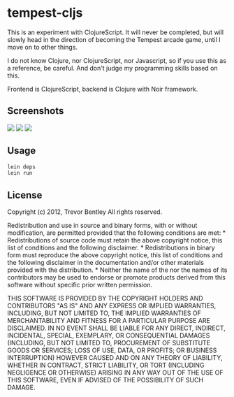 # tempest-cljs

This is an experiment with ClojureScript.  It will never be completed, but will slowly head in the direction of becoming the Tempest arcade game, until I move on to other things.

I do not know Clojure, nor ClojureScript, nor Javascript, so if you use this as a reference, be careful.  And don't judge my programming skills based on this.

Frontend is ClojureScript, backend is Clojure with Noir framework.

## Screenshots

<img src="http://cloud.github.com/downloads/mrmekon/tempest-cljs/screenshot-round.png" />

<img src="http://cloud.github.com/downloads/mrmekon/tempest-cljs/screenshot-flat.png" />

<img src="http://cloud.github.com/downloads/mrmekon/tempest-cljs/screenshot-oblong.png" />

## Usage

```bash
lein deps
lein run
```

## License

Copyright (c) 2012, Trevor Bentley
All rights reserved.

Redistribution and use in source and binary forms, with or without
modification, are permitted provided that the following conditions are met:
    * Redistributions of source code must retain the above copyright
      notice, this list of conditions and the following disclaimer.
    * Redistributions in binary form must reproduce the above copyright
      notice, this list of conditions and the following disclaimer in the
      documentation and/or other materials provided with the distribution.
    * Neither the name of the <organization> nor the
      names of its contributors may be used to endorse or promote products
      derived from this software without specific prior written permission.

THIS SOFTWARE IS PROVIDED BY THE COPYRIGHT HOLDERS AND CONTRIBUTORS "AS IS" AND
ANY EXPRESS OR IMPLIED WARRANTIES, INCLUDING, BUT NOT LIMITED TO, THE IMPLIED
WARRANTIES OF MERCHANTABILITY AND FITNESS FOR A PARTICULAR PURPOSE ARE
DISCLAIMED. IN NO EVENT SHALL <COPYRIGHT HOLDER> BE LIABLE FOR ANY
DIRECT, INDIRECT, INCIDENTAL, SPECIAL, EXEMPLARY, OR CONSEQUENTIAL DAMAGES
(INCLUDING, BUT NOT LIMITED TO, PROCUREMENT OF SUBSTITUTE GOODS OR SERVICES;
LOSS OF USE, DATA, OR PROFITS; OR BUSINESS INTERRUPTION) HOWEVER CAUSED AND
ON ANY THEORY OF LIABILITY, WHETHER IN CONTRACT, STRICT LIABILITY, OR TORT
(INCLUDING NEGLIGENCE OR OTHERWISE) ARISING IN ANY WAY OUT OF THE USE OF THIS
SOFTWARE, EVEN IF ADVISED OF THE POSSIBILITY OF SUCH DAMAGE.
